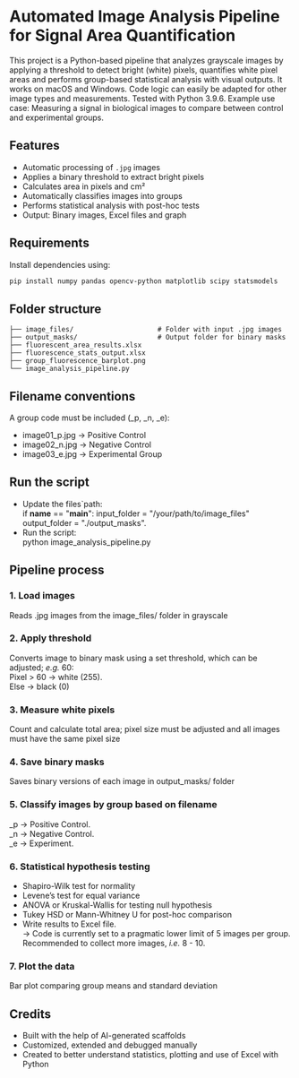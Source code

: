 # Automated Image Analysis Pipeline for Signal Area Quantification

This project is a Python-based pipeline that analyzes grayscale images by applying a threshold to detect bright (white) pixels, quantifies white pixel areas and performs group-based statistical analysis with visual outputs. It works on macOS and Windows. Code logic can easily be adapted for other image types and measurements. Tested with Python 3.9.6.
Example use case: Measuring a signal in biological images to compare between control and experimental groups.


## Features
- Automatic processing of `.jpg` images
- Applies a binary threshold to extract bright pixels
- Calculates area in pixels and cm²
- Automatically classifies images into groups
- Performs statistical analysis with post-hoc tests
- Output: Binary images, Excel files and graph


## Requirements
Install dependencies using:
```bash
pip install numpy pandas opencv-python matplotlib scipy statsmodels
```


## Folder structure
```project-folder/
├── image_files/                     # Folder with input .jpg images 
├── output_masks/                    # Output folder for binary masks
├── fluorescent_area_results.xlsx
├── fluorescence_stats_output.xlsx
├── group_fluorescence_barplot.png
└── image_analysis_pipeline.py 
```

## Filename conventions
A group code must be included (_p, _n, _e):
- image01_p.jpg → Positive Control
- image02_n.jpg → Negative Control
- image03_e.jpg → Experimental Group


## Run the script
- Update the files`path:   
if __name__ == "__main__":
    input_folder = "/your/path/to/image_files"
    output_folder = "./output_masks".                  
- Run the script:    
python image_analysis_pipeline.py


## Pipeline process
### 1. Load images
Reads .jpg images from the image_files/ folder in grayscale

### 2. Apply threshold
Converts image to binary mask using a set threshold, which can be adjusted; *e.g.* 60:   
Pixel > 60 → white (255).     
Else → black (0)

### 3. Measure white pixels
Count and calculate total area; pixel size must be adjusted and all images must have the same pixel size

### 4. Save binary masks
Saves binary versions of each image in output_masks/ folder

### 5. Classify images by group based on filename
_p → Positive Control.  
_n → Negative Control.  
_e → Experiment.  

### 6. Statistical hypothesis testing
- Shapiro-Wilk test for normality
- Levene’s test for equal variance
- ANOVA or Kruskal-Wallis for testing null hypothesis
- Tukey HSD or Mann-Whitney U for post-hoc comparison
- Write results to Excel file.    
→ Code is currently set to a pragmatic lower limit of 5 images per group. Recommended to collect more 
  images, *i.e.* 8 - 10.

### 7. Plot the data
Bar plot comparing group means and standard deviation


## Credits
- Built with the help of AI-generated scaffolds
- Customized, extended and debugged manually
- Created to better understand statistics, plotting and use of Excel with Python